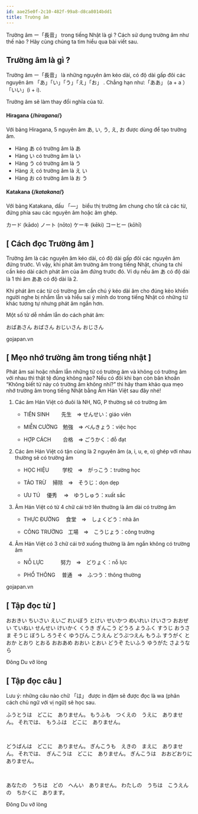 ```yaml
---
id: aae25e0f-2c10-482f-99a8-d8ca8014bdd1
title: Trường âm
---
```


<Intro>
Trường âm ー「長音」 trong tiếng Nhật là gì ? Cách sử dụng trường âm như thế nào ? Hãy cùng chúng ta tìm hiểu qua bài viết sau.
</Intro>

## Trường âm là gì ?

Trường âm ー「長音」 là những nguyên âm <CodeStep step={1}>kéo dài</CodeStep>, có độ dài gấp đôi các nguyên âm <Kanji>「あ」「い」「う」「え」「お」 </Kanji>. Chẳng hạn như:「ああ」 (a + a ）「いい」(i + i).

Trường âm sẽ làm thay đổi nghĩa của từ.


<Recipes showNavigate={false} showChallangeDescription={false} titleText="Quy tắc">

#### Hiragana {/*hiragana*/}

Với bảng Hiragana, 5 nguyên âm <Kanji>あ, い, う, え, お </Kanji> được dùng để tạo trường âm. 

- Hàng <Kanji>あ</Kanji> có trường âm là <CodeStep step={3}><Kanji>あ</Kanji></CodeStep>
- Hàng <Kanji>い</Kanji> có trường âm là <CodeStep step={3}><Kanji>い</Kanji></CodeStep>
- Hàng <Kanji>う</Kanji> có trường âm là <CodeStep step={3}><Kanji>う</Kanji></CodeStep> 
- Hàng <Kanji>え</Kanji> có trường âm là <CodeStep step={3}><Kanji>え い</Kanji></CodeStep>
- Hàng <Kanji>お</Kanji> có trường âm là <CodeStep step={3}><Kanji>お う</Kanji></CodeStep>

<Solution />

#### Katakana {/*katakana*/}

Với bảng Katakana, dấu 「―」 biểu thị trường âm chung cho tất cả các từ, đứng phía sau các nguyên âm hoặc âm ghép. 

<JaWL m={2}>
  <Kanji>カード (kādo)</Kanji>
  <Kanji>ノート (nōto)</Kanji>
</JaWL>

<JaWL m={2}>
  <Kanji>ケーキ (kēki)</Kanji>
  <Kanji>コーヒー (kōhī)</Kanji>
</JaWL>

<Solution />

</Recipes>

## [ Cách đọc Trường âm ]

Trường âm là các nguyên âm kéo dài, có độ dài gấp đôi các nguyên âm đứng trước. Vì vậy, khi phát âm trường âm trong tiếng Nhật, chúng ta chỉ cần <CodeStep step={1}>kéo dài cách phát âm của âm đứng trước đó</CodeStep>. Ví dụ nếu âm あ có độ dài là 1 thì âm ああ có độ dài là 2.

Khi phát âm các từ có trường âm cần chú ý kéo dài âm cho đúng kẻo khiến người nghe bị nhầm lẫn và hiểu sai ý mình do trong tiếng Nhật có những từ khác tương tự nhưng phát âm ngắn hơn.

Một số từ dễ nhầm lẫn do cách phát âm:

<JaWL m={2}>
  <Speak k="お婆さん"><Kanji>おばあさん</Kanji></Speak>
  <Speak k="叔母さん"><Kanji>おばさん</Kanji></Speak>
</JaWL>

<JaWL m={2}>
  <Speak k="お爺さん"><Kanji>おじいさん</Kanji></Speak>
  <Speak k="叔父さん"><Kanji>おじさん</Kanji></Speak>
</JaWL>

<Via href="https://gojapan.vn/truong-am-trong-tieng-nhat/">gojapan.vn</Via>

## [ Mẹo nhớ trường âm trong tiếng nhật ]

Phát âm sai hoặc nhầm lẫn những từ có trường âm và không có trường âm với nhau thì thật tệ đúng không nào? Nếu có đôi khi bạn còn băn khoăn “Không biết từ này có trường âm không nhỉ?” thì hãy tham khảo qua mẹo nhớ trường âm trong tiếng Nhật bằng Âm Hán Việt sau đây nhé!

1. Các âm Hán Việt có đuôi là NH, NG, P thường sẽ có trường âm

    + TIÊN SINH　　   先生　⇒     せんせい：giáo viên

    + MIỄN CƯỜNG　勉強　⇒     べんきょう：việc học

    + HỢP CÁCH　　 合格　⇒     ごうかく：đỗ đạt

2. Các âm Hán Việt có tận cùng là 2 nguyên âm (a, i, u, e, o) ghép với nhau thường sẽ có trường âm

    + HỌC HIỆU　 　  学校　⇒　がっこう：trường học

    + TẢO TRỪ　        掃除　⇒　そうじ：dọn dẹp

    + ƯU TÚ　             優秀 　⇒　ゆうしゅう：xuất sắc

3. Âm Hán Việt có từ 4 chữ cái trở lên thường là âm dài có trường âm

    + THỰC ĐƯỜNG　   食堂　⇒　しょくどう：nhà ăn

    + CÔNG TRƯỜNG　工場　⇒　こうじょう：công trường

4. Âm Hán Việt có 3 chữ cái trở xuống thường là âm ngắn không có trường âm

    + NỖ LỰC　　　    努力　⇒　どりょく：nỗ lực

    + PHỔ THÔNG　   普通　⇒　ふつう：thông thường



<Via href="https://gojapan.vn/truong-am-trong-tieng-nhat/">gojapan.vn</Via>

## [ Tập đọc từ ]

<JaWL m={4}>
  <Kanji>おおきい</Kanji>
  <Kanji>ちいさい</Kanji>
  <Kanji>えいご</Kanji>
  <Kanji>れいぼう</Kanji>
</JaWL>

<JaWL m={4}>
 <Kanji>とけい</Kanji>
 <Kanji>せいかつ</Kanji>
 <Kanji>めいれい</Kanji>
 <Kanji>けいさつ</Kanji>
</JaWL>

<JaWL m={4}>
 <Kanji>おおぜい</Kanji>
 <Kanji>ていねい</Kanji>
 <Kanji>せんせい</Kanji>
 <Kanji>けいかく</Kanji>
</JaWL>

<JaWL m={4}>
 <Kanji>くうき</Kanji>
 <Kanji>ぎんこう</Kanji>
 <Kanji>どうろ</Kanji>
 <Kanji>ようふく</Kanji>
</JaWL>

<JaWL m={4}>
 <Kanji>すうじ</Kanji>
 <Kanji>おうさま</Kanji>
 <Kanji>そうじ</Kanji>
 <Kanji>ぼうし</Kanji>
</JaWL>

<JaWL m={4}>
 <Kanji>ろうそく</Kanji>
 <Kanji>ゆうびん</Kanji>
 <Kanji>こうえん</Kanji>
 <Kanji>どうぶつえん</Kanji>
</JaWL>

<JaWL m={4}>
 <Kanji>もうふ</Kanji>
 <Kanji>すうがく</Kanji>
 <Kanji>とおか</Kanji>
 <Kanji>とおり</Kanji>
</JaWL>

<JaWL m={4}>
 <Kanji>とおる</Kanji>
 <Kanji>おおあめ</Kanji>
 <Kanji>おおい</Kanji>
 <Kanji>とおい</Kanji>
</JaWL>

<JaWL m={4}>
 <Kanji>どうぞ</Kanji>
 <Kanji>たいふう</Kanji>
 <Kanji>ゆうがた</Kanji>
 <Kanji>さようなら</Kanji>
</JaWL>

<Via href="http://dongdu.edu.vn">Đông Du vỡ lòng</Via>


## [ Tập đọc câu ]

Lưu ý: những câu nào chữ <Kanji>「は」</Kanji> được <CodeStep step={2}>in đậm</CodeStep> sẽ được đọc là <Kanji>wa</Kanji> (phân cách chủ ngữ với vị ngữ) sẽ học sau.

<JaSL>ふうとう<CodeStep step={2}>は</CodeStep>　どこに　ありません。</JaSL>
<JaSL>もうふも　つくえの　うえに　ありません。</JaSL>
<JaSL>それで<CodeStep step={2}>は</CodeStep>、　もうふ<CodeStep step={2}>は</CodeStep>　どこに　ありません。</JaSL>

<br/>

<JaSL>どうばん<CodeStep step={2}>は</CodeStep>　どこに　ありません。</JaSL>
<JaSL>ぎんこうも　えきの　まえに　ありません。</JaSL>
<JaSL>それで<CodeStep step={2}>は</CodeStep>、　ぎんこう<CodeStep step={2}>は</CodeStep>　どこに　ありません。</JaSL>
<JaSL>ぎんこう<CodeStep step={2}>は</CodeStep>　おおどおりに　ありません。</JaSL>

<br/>

<JaSL>あなたの　うち<CodeStep step={2}>は</CodeStep>　どの　へんい　ありません。</JaSL>
<JaSL>わたしの　うち<CodeStep step={2}>は</CodeStep>　こうえんの　ちかくに　あります。</JaSL>

<Via href="http://dongdu.edu.vn">Đông Du vỡ lòng</Via>
